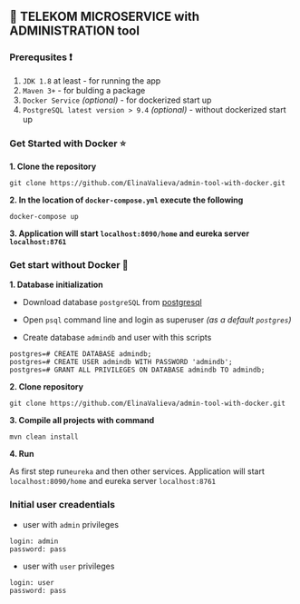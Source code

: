 ## :name_badge: TELEKOM MICROSERVICE with ADMINISTRATION tool

### Prerequsites :heavy_exclamation_mark:

 1. `JDK 1.8` at least - for running the app
 2. `Maven 3+`            - for bulding a package
 3. `Docker Service` *(optional)* -  for dockerized start up
 4. `PostgreSQL latest version > 9.4` *(optional)* - without dockerized start up

### Get Started with Docker :star:
 **1. Clone the repository**
 
`git clone https://github.com/ElinaValieva/admin-tool-with-docker.git`

 **2. In the location of `docker-compose.yml` execute the following**
 
`docker-compose up`

 **3.  Application will start `localhost:8090/home` and eureka server `localhost:8761`**

### Get start without Docker :electric_plug:
**1. Database initialization**

* Download database `postgreSQL` from [postgresql](https://www.postgresql.org/download/)
* Open `psql` command line and login as superuser *(as a default `postgres`)*

* Create database `admindb` and user with this scripts

```
postgres=# CREATE DATABASE admindb;
postgres=# CREATE USER admindb WITH PASSWORD 'admindb';
postgres=# GRANT ALL PRIVILEGES ON DATABASE admindb TO admindb;
```

**2. Clone repository**

`git clone https://github.com/ElinaValieva/admin-tool-with-docker.git`

**3. Compile all projects with command**

`mvn clean install`

**4. Run**

As first step run`eureka` and then other services. Application will start `localhost:8090/home` and eureka server `localhost:8761`

### Initial user creadentials

* user with `admin` privileges

```
login: admin
password: pass
```
* user with `user` privileges

```
login: user
password: pass
```
